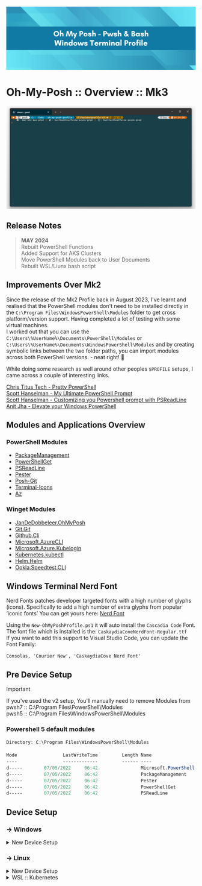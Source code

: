 ![header-image](assets/github-header-imager.png)

# Oh-My-Posh :: Overview :: Mk3
![terminal-preview](assets/windows-terminal-preview.png)

## Release Notes
> **MAY 2024** \
> Rebuilt PowerShell Functions \
> Added Support for AKS Clusters \
> Move PowerShell Modules back to User Documents \
> Rebuilt WSL/Liunx bash script

## Improvements Over Mk2
Since the release of the Mk2 Profile back in August 2023, I've learnt and realised that the PowerShell modules don't need to be installed directly in the `C:\Program Files\WindowsPowerShell\Modules` folder to get cross platform/version support.
Having completed a lot of testing with some virtual machines. \
I worked out that you can use the `C:\Users\%UserName%\Documents\PowerShell\Modules` or `C:\Users\%UserName%\Documents\WindowsPowerShell\Modules` and by creating symbolic links between the two folder paths, you can import modules across both PowerShell versions. - neat right! 🧐

While doing some research as well around other peoples `$PROFILE` setups, I came across a couple of interesting links.

[Chris Titus Tech - Pretty PowerShell](https://github.com/ChrisTitusTech/powershell-profile) \
[Scott Hanselman - My Ultimate PowerShell Prompt](https://www.hanselman.com/blog/my-ultimate-powershell-prompt-with-oh-my-posh-and-the-windows-terminal) \
[Scott Hanselman - Customizing you Powershell prompt with PSReadLine ](https://www.hanselman.com/blog/you-should-be-customizing-your-powershell-prompt-with-psreadline) \
[Anit Jha - Elevate your Windows PowerShell](https://blog.anit.dev/elevate-your-windows-powershell-my-personal-customization-guide)

## Modules and Applications Overview
### PowerShell Modules
 - [PackageManagement](https://www.powershellgallery.com/packages/PackageManagement)
 - [PowerShellGet](https://www.powershellgallery.com/packages/PowerShellGet)
 - [PSReadLine](https://www.powershellgallery.com/packages/PSReadLine)
 - [Pester](https://www.powershellgallery.com/packages/Pester)
 - [Posh-Git](https://www.powershellgallery.com/packages/posh-git)
 - [Terminal-Icons](https://www.powershellgallery.com/packages/Terminal-Icons)
 - [Az](https://www.powershellgallery.com/packages/Az)

### Winget Modules
 - [JanDeDobbeleer.OhMyPosh](https://winstall.app/apps/JanDeDobbeleer.OhMyPosh)
 - [Git.Git](https://winstall.app/apps/Git.Git)
 - [Github.Cli](https://winstall.app/apps/GitHub.cli)
 - [Microsoft.AzureCLI](https://winstall.app/apps/Microsoft.AzureCLI)
 - [Microsoft.Azure.Kubelogin](https://winstall.app/apps/Microsoft.Azure.Kubelogin)
 - [Kubernetes.kubectl](https://winstall.app/apps/Kubernetes.kubectl)
 - [Helm.Helm](https://winstall.app/apps/Helm.Helm)
 - [Ookla.Speedtest.CLI](https://winstall.app/apps/Ookla.Speedtest.CLI)

## Windows Terminal Nerd Font 
Nerd Fonts patches developer targeted fonts with a high number of glyphs (icons). Specifically to add a high number of extra glyphs from popular ‘iconic fonts’
You can get yours here: [Nerd Font](https://www.nerdfonts.com/font-downloads)

Using the `New-OhMyPoshProfile.ps1` it will auto install the `Cascadia Code` Font. \
The font file which is installed is the: `CaskaydiaCoveNerdFont-Regular.ttf` \
If you want to add this support to Visual Studio Code, you can update the Font Family:

```
Consolas, 'Courier New', 'CaskaydiaCove Nerd Font'
```

## Pre Device Setup

> [!IMPORTANT]
> If you've used the v2 setup, You'll manually need to remove Modules from \
> pwsh7 :: C:\Program Files\PowerShell\Modules \
> pwsh5 :: C:\Program Files\WindowsPowerShell\Modules

### Powershell 5 default modules

``` powershell
Directory: C:\Program Files\WindowsPowerShell\Modules

Mode                 LastWriteTime         Length Name
----                 -------------         ------ ----
d-----        07/05/2022     06:42                Microsoft.PowerShell.Operation.Validation
d-----        07/05/2022     06:42                PackageManagement
d-----        07/05/2022     06:42                Pester
d-----        07/05/2022     06:42                PowerShellGet
d-----        07/05/2022     06:42                PSReadLine
```

## Device Setup

### -> Windows

<details>
<summary> New Device Setup </summary>
Ensure that you can execute scripts on your local machine

``` powershell
Set-ExecutionPolicy -Scope 'CurrentUser' -ExecutionPolicy 'RemoteSigned'
```

Download and execute the New-PSProfile.ps1 script.

``` powershell
$setupUrl = 'https://raw.githubusercontent.com/smoonlee/oh-my-posh-profile/feature/main/New-OhMyPoshProfile.ps1'
Invoke-WebRequest -Uri $setupUrl -OutFile $Pwd\New-OhMyPoshProfile.ps1
.\New-OhMyPoshProfile.ps1
```
</details>

### -> Linux
<details>
<summary> New Device Setup </summary>

``` bash
setupUrl=''https://raw.githubusercontent.com/smoonlee/oh-my-posh-profile/feature/main/New-OhMyPoshProfile.sh'
curl -s $setupUrl -o $HOME/New-OhMyPoshProfile.sh | sudo bash New-OhMyPoshProfile.sh
```

</details>

<details>
<summary> WSL :: Kubernetes </summary>

> [!NOTE]
> Since Mk3, This is built into the setup script!

You might need to create the `.kube` folder first
``` bash
mkdir $HOME/.kube
```

Then create a symbolic link to the Windows `.kube` folder
> [!NOTE]
> Please update the Users folder to match your Windows User folder

``` bash
ln -sf /mnt/c/Users/<username>/.kube/config $HOME/.kube/config
```
</details>